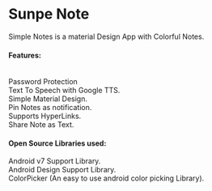 # Sunpe Note
Simple Notes is a material Design App with Colorful Notes.
<br>
<H4>Features:</H4><br>
Password Protection<br>      					
Text To Speech with Google TTS.<br>
Simple Material Design.<br>
Pin Notes as notification.<br>
Supports HyperLinks.<br>
Share Note as Text.<br>


<H4>Open Source Libraries used:</H4>
Android v7 Support Library.<br>
Android Design Support Library.<br>
ColorPicker (An easy to use android color picking Library).<br>
